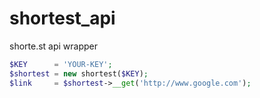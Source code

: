 # shortest_api 
shorte.st api wrapper

```php
$KEY      = 'YOUR-KEY';
$shortest = new shortest($KEY);
$link     = $shortest->__get('http://www.google.com');
```
